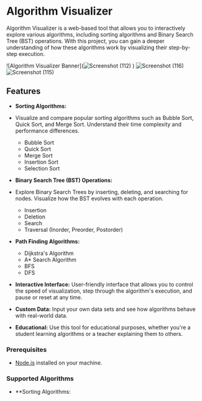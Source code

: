 # Algorithm Visualizer
Algorithm Visualizer is a web-based tool that allows you to interactively explore various algorithms, including sorting algorithms and Binary Search Tree (BST) operations. With this project, you can gain a deeper understanding of how these algorithms work by visualizing their step-by-step execution.

![Algorithm Visualizer Banner](![Screenshot (112)](https://github.com/amishaaa0002/Algorithm-Visualizer/assets/107358756/94a4d448-8e91-45d1-a85e-9a772963a61f)
) ![Screenshot (116)](https://github.com/amishaaa0002/Algorithm-Visualizer/assets/107358756/7f5c9975-9c71-45be-9da3-320b06a3d6f8)
![Screenshot (115)](https://github.com/amishaaa0002/Algorithm-Visualizer/assets/107358756/c8d540fb-b56a-4c4d-bd11-8f08017b73ff)
<!-- Replace with your project's banner image -->

## Features

- **Sorting Algorithms:**
- Visualize and compare popular sorting algorithms such as Bubble Sort, Quick Sort, and Merge Sort. Understand their time complexity and performance differences.
  - Bubble Sort
  - Quick Sort
  - Merge Sort
  - Insertion Sort
  - Selection Sort

- **Binary Search Tree (BST) Operations:**
- Explore Binary Search Trees by inserting, deleting, and searching for nodes. Visualize how the BST evolves with each operation.
  - Insertion
  - Deletion
  - Search
  - Traversal (Inorder, Preorder, Postorder)

- **Path Finding Algorithms:**
  - Dijkstra's Algorithm
  - A* Search Algorithm
  - BFS
  - DFS

- **Interactive Interface:** User-friendly interface that allows you to control the speed of visualization, step through the algorithm's execution, and pause or reset at any time.

- **Custom Data:** Input your own data sets and see how algorithms behave with real-world data.

- **Educational:** Use this tool for educational purposes, whether you're a student learning algorithms or a teacher explaining them to others.

### Prerequisites

- [Node.js](https://nodejs.org/) installed on your machine.

### Supported Algorithms 
- **Sorting Algorithms:
